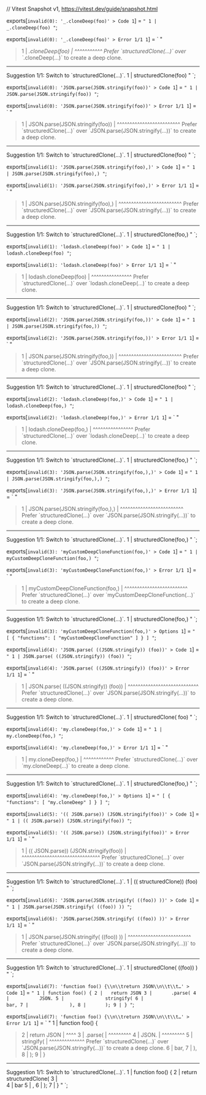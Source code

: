 // Vitest Snapshot v1, https://vitest.dev/guide/snapshot.html

exports[`invalid(0): '_.cloneDeep(foo)' > Code 1`] = `
"
  1 | _.cloneDeep(foo)
"
`;

exports[`invalid(0): '_.cloneDeep(foo)' > Error 1/1 1`] = `
"
> 1 | _.cloneDeep(foo)
    | ^^^^^^^^^^^ Prefer \`structuredClone(…)\` over \`_.cloneDeep(…)\` to create a deep clone.

--------------------------------------------------------------------------------
Suggestion 1/1: Switch to \`structuredClone(…)\`.
  1 | structuredClone(foo)
"
`;

exports[`invalid(0): 'JSON.parse(JSON.stringify(foo))' > Code 1`] = `
"
  1 | JSON.parse(JSON.stringify(foo))
"
`;

exports[`invalid(0): 'JSON.parse(JSON.stringify(foo))' > Error 1/1 1`] = `
"
> 1 | JSON.parse(JSON.stringify(foo))
    | ^^^^^^^^^^^^^^^^^^^^^^^^^ Prefer \`structuredClone(…)\` over \`JSON.parse(JSON.stringify(…))\` to create a deep clone.

--------------------------------------------------------------------------------
Suggestion 1/1: Switch to \`structuredClone(…)\`.
  1 | structuredClone(foo)
"
`;

exports[`invalid(1): 'JSON.parse(JSON.stringify(foo),)' > Code 1`] = `
"
  1 | JSON.parse(JSON.stringify(foo),)
"
`;

exports[`invalid(1): 'JSON.parse(JSON.stringify(foo),)' > Error 1/1 1`] = `
"
> 1 | JSON.parse(JSON.stringify(foo),)
    | ^^^^^^^^^^^^^^^^^^^^^^^^^ Prefer \`structuredClone(…)\` over \`JSON.parse(JSON.stringify(…))\` to create a deep clone.

--------------------------------------------------------------------------------
Suggestion 1/1: Switch to \`structuredClone(…)\`.
  1 | structuredClone(foo,)
"
`;

exports[`invalid(1): 'lodash.cloneDeep(foo)' > Code 1`] = `
"
  1 | lodash.cloneDeep(foo)
"
`;

exports[`invalid(1): 'lodash.cloneDeep(foo)' > Error 1/1 1`] = `
"
> 1 | lodash.cloneDeep(foo)
    | ^^^^^^^^^^^^^^^^ Prefer \`structuredClone(…)\` over \`lodash.cloneDeep(…)\` to create a deep clone.

--------------------------------------------------------------------------------
Suggestion 1/1: Switch to \`structuredClone(…)\`.
  1 | structuredClone(foo)
"
`;

exports[`invalid(2): 'JSON.parse(JSON.stringify(foo,))' > Code 1`] = `
"
  1 | JSON.parse(JSON.stringify(foo,))
"
`;

exports[`invalid(2): 'JSON.parse(JSON.stringify(foo,))' > Error 1/1 1`] = `
"
> 1 | JSON.parse(JSON.stringify(foo,))
    | ^^^^^^^^^^^^^^^^^^^^^^^^^ Prefer \`structuredClone(…)\` over \`JSON.parse(JSON.stringify(…))\` to create a deep clone.

--------------------------------------------------------------------------------
Suggestion 1/1: Switch to \`structuredClone(…)\`.
  1 | structuredClone(foo)
"
`;

exports[`invalid(2): 'lodash.cloneDeep(foo,)' > Code 1`] = `
"
  1 | lodash.cloneDeep(foo,)
"
`;

exports[`invalid(2): 'lodash.cloneDeep(foo,)' > Error 1/1 1`] = `
"
> 1 | lodash.cloneDeep(foo,)
    | ^^^^^^^^^^^^^^^^ Prefer \`structuredClone(…)\` over \`lodash.cloneDeep(…)\` to create a deep clone.

--------------------------------------------------------------------------------
Suggestion 1/1: Switch to \`structuredClone(…)\`.
  1 | structuredClone(foo,)
"
`;

exports[`invalid(3): 'JSON.parse(JSON.stringify(foo,),)' > Code 1`] = `
"
  1 | JSON.parse(JSON.stringify(foo,),)
"
`;

exports[`invalid(3): 'JSON.parse(JSON.stringify(foo,),)' > Error 1/1 1`] = `
"
> 1 | JSON.parse(JSON.stringify(foo,),)
    | ^^^^^^^^^^^^^^^^^^^^^^^^^ Prefer \`structuredClone(…)\` over \`JSON.parse(JSON.stringify(…))\` to create a deep clone.

--------------------------------------------------------------------------------
Suggestion 1/1: Switch to \`structuredClone(…)\`.
  1 | structuredClone(foo,)
"
`;

exports[`invalid(3): 'myCustomDeepCloneFunction(foo,)' > Code 1`] = `
"
  1 | myCustomDeepCloneFunction(foo,)
"
`;

exports[`invalid(3): 'myCustomDeepCloneFunction(foo,)' > Error 1/1 1`] = `
"
> 1 | myCustomDeepCloneFunction(foo,)
    | ^^^^^^^^^^^^^^^^^^^^^^^^^ Prefer \`structuredClone(…)\` over \`myCustomDeepCloneFunction(…)\` to create a deep clone.

--------------------------------------------------------------------------------
Suggestion 1/1: Switch to \`structuredClone(…)\`.
  1 | structuredClone(foo,)
"
`;

exports[`invalid(3): 'myCustomDeepCloneFunction(foo,)' > Options 1`] = `
"
[
  {
    "functions": [
      "myCustomDeepCloneFunction"
    ]
  }
]
"
`;

exports[`invalid(4): 'JSON.parse( ((JSON.stringify)) (foo))' > Code 1`] = `
"
  1 | JSON.parse( ((JSON.stringify)) (foo))
"
`;

exports[`invalid(4): 'JSON.parse( ((JSON.stringify)) (foo))' > Error 1/1 1`] = `
"
> 1 | JSON.parse( ((JSON.stringify)) (foo))
    | ^^^^^^^^^^^^^^^^^^^^^^^^^^^^ Prefer \`structuredClone(…)\` over \`JSON.parse(JSON.stringify(…))\` to create a deep clone.

--------------------------------------------------------------------------------
Suggestion 1/1: Switch to \`structuredClone(…)\`.
  1 | structuredClone(  foo)
"
`;

exports[`invalid(4): 'my.cloneDeep(foo,)' > Code 1`] = `
"
  1 | my.cloneDeep(foo,)
"
`;

exports[`invalid(4): 'my.cloneDeep(foo,)' > Error 1/1 1`] = `
"
> 1 | my.cloneDeep(foo,)
    | ^^^^^^^^^^^^ Prefer \`structuredClone(…)\` over \`my.cloneDeep(…)\` to create a deep clone.

--------------------------------------------------------------------------------
Suggestion 1/1: Switch to \`structuredClone(…)\`.
  1 | structuredClone(foo,)
"
`;

exports[`invalid(4): 'my.cloneDeep(foo,)' > Options 1`] = `
"
[
  {
    "functions": [
      "my.cloneDeep"
    ]
  }
]
"
`;

exports[`invalid(5): '(( JSON.parse)) (JSON.stringify(foo))' > Code 1`] = `
"
  1 | (( JSON.parse)) (JSON.stringify(foo))
"
`;

exports[`invalid(5): '(( JSON.parse)) (JSON.stringify(foo))' > Error 1/1 1`] = `
"
> 1 | (( JSON.parse)) (JSON.stringify(foo))
    | ^^^^^^^^^^^^^^^^^^^^^^^^^^^^^^^ Prefer \`structuredClone(…)\` over \`JSON.parse(JSON.stringify(…))\` to create a deep clone.

--------------------------------------------------------------------------------
Suggestion 1/1: Switch to \`structuredClone(…)\`.
  1 | (( structuredClone)) (foo)
"
`;

exports[`invalid(6): 'JSON.parse(JSON.stringify( ((foo)) ))' > Code 1`] = `
"
  1 | JSON.parse(JSON.stringify( ((foo)) ))
"
`;

exports[`invalid(6): 'JSON.parse(JSON.stringify( ((foo)) ))' > Error 1/1 1`] = `
"
> 1 | JSON.parse(JSON.stringify( ((foo)) ))
    | ^^^^^^^^^^^^^^^^^^^^^^^^^ Prefer \`structuredClone(…)\` over \`JSON.parse(JSON.stringify(…))\` to create a deep clone.

--------------------------------------------------------------------------------
Suggestion 1/1: Switch to \`structuredClone(…)\`.
  1 | structuredClone( ((foo)) )
"
`;

exports[`invalid(7): 'function foo() {\\n\\treturn JSON\\n\\t\\t…' > Code 1`] = `
"
  1 | function foo() {
  2 | 	return JSON
  3 | 		.parse(
  4 | 			JSON.
  5 | 				stringify(
  6 | 					bar,
  7 | 				),
  8 | 		);
  9 | }
"
`;

exports[`invalid(7): 'function foo() {\\n\\treturn JSON\\n\\t\\t…' > Error 1/1 1`] = `
"
  1 | function foo() {
> 2 | 	return JSON
    | 	       ^^^^
> 3 | 		.parse(
    | ^^^^^^^^^
> 4 | 			JSON.
    | ^^^^^^^^^
> 5 | 				stringify(
    | ^^^^^^^^^^^^^^ Prefer \`structuredClone(…)\` over \`JSON.parse(JSON.stringify(…))\` to create a deep clone.
  6 | 					bar,
  7 | 				),
  8 | 		);
  9 | }

--------------------------------------------------------------------------------
Suggestion 1/1: Switch to \`structuredClone(…)\`.
  1 | function foo() {
  2 | 	return structuredClone(
  3 | 			
  4 | 					bar
  5 | 				,
  6 | 		);
  7 | }
"
`;
